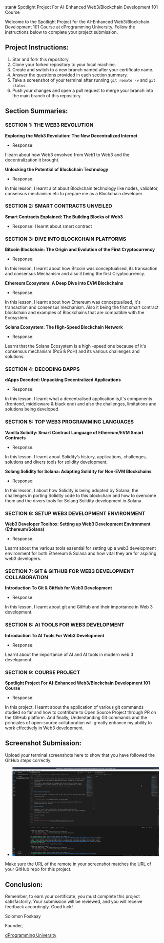 stan# Spotlight Project For AI-Enhanced Web3/Blockchain Development 101 Course

Welcome to the Spotlight Project for the AI-Enhanced Web3/Blockchain Development 101 Course at dProgramming University. Follow the instructions below to complete your project submission.

## Project Instructions:

1. Star and fork this  repository.
2. Clone your forked repository to your local machine.
3. Create and switch to a new branch named after your certificate name.
4. Answer the questions provided in each section summary.
5. Take a screenshot of your terminal after running `git remote -v` and `git status`.
6. Push your changes and open a pull request to merge your branch into the main branch of this repository.

## Section Summaries:

### SECTION 1: THE WEB3 REVOLUTION
**Exploring the Web3 Revolution: The New Decentralized Internet**
- Response: 

I learn about how Web3 envolved from Web1 to Web3 and the decentralization it brought.

**Unlocking the Potential of Blockchain Technology**
- Response: 

In this lesson, I learnt alot about Blockchain technology like nodes, validator, consensus mechanism etc to prepare me as a Blockchain developer.

### SECTION 2: SMART CONTRACTS UNVEILED
**Smart Contracts Explained: The Building Blocks of Web3**
- Response: 
I learnt about smart contract

### SECTION 3: DIVE INTO BLOCKCHAIN PLATFORMS
**Bitcoin Blockchain: The Origin and Evolution of the First Cryptocurrency**
- Response: 

In this lesson, I learnt about how Bitcoin was conceptualised, its transaction and consensus Mechanism and also it being the first Cryptocurrency.

**Ethereum Ecosystem: A Deep Dive into EVM Blockchains**
- Response: 

In this lesson, I learnt about how Ethereum was conceptualised, it's transaction and consensus mechanism. Also it being the first smart contract blockchain and examples of Blockchains that are compatible with the Ecosystem.



**Solana Ecosystem: The High-Speed Blockchain Network**
- Response: 

Learnt that the Solana Ecosystem is a high -speed one because of it's consensus mechanism (PoS & PoH) and its various challenges and solutions.

### SECTION 4: DECODING DAPPS
**dApps Decoded: Unpacking Decentralized Applications**
- Response: 

In this lesson. I learnt what a decentralised application is,it's components (frontend, middleware & black end) and also the challenges, limitations and solutions being developed.

### SECTION 5: TOP WEB3 PROGRAMMING LANGUAGES
**Vanilla Solidity: Smart Contract Language of Ethereum/EVM Smart Contracts**
- Response: 

In this lesson. I learnt about Solidity’s history, applications, challenges, solutions and divers tools for solidity development.

**Solang Solidity for Solana: Adapting Solidity for Non-EVM Blockchains**
- Response: 

In this lesson, I about how Solidity is being adopted by Solana, the challenges in porting Solidity code to this blockchain and how to overcome them and the divers tools for Solang Solidity development in Solana.

### SECTION 6: SETUP WEB3 DEVELOPMENT ENVIRONMENT
**Web3 Developer Toolbox: Setting up Web3 Development Environment (Ethereum/Solana)**
- Response: 

Learnt about the various tools essential for setting up a web3 development environment for both Ethereum & Solana and how vital they are for aspiring web3 developers.

### SECTION 7: GIT & GITHUB FOR WEB3 DEVELOPMENT COLLABORATION
**Introduction To Git & GitHub for Web3 Development**
- Response: 

In this lesson, I learnt about git and GitHub and their importance in Web 3 development.

### SECTION 8: AI TOOLS FOR WEB3 DEVELOPMENT
**Introduction To AI Tools For Web3 Development**
- Response: 

Learnt about the importance of AI and AI tools in modern web 3 development.

### SECTION 9: COURSE PROJECT
**Spotlight Project For AI-Enhanced Web3/Blockchain Development 101 Course**
- Response: 

In this project, I learnt about the application of various git commands studied so far and how to contribute to Open Source Project through PR on the GitHub platform.
And finally, Understanding Git commands and the principles of open-source collaboration will greatly enhance my ability to work effectively in Web3 development.



## Screenshot Submission:

Upload your terminal screenshots here to show that you have followed the GitHub steps correctly.

- ![GitHub Remote URL](images/myProjectscreenshot.jpg)

Make sure the URL of the remote in your screenshot matches the URL of your GitHub repo for this project.

## Conclusion:

Remember, to earn your certificate, you must complete this project satisfactorily. Your submission will be reviewed, and you will receive feedback accordingly. Good luck!

Solomon Foskaay

Founder,

[dProgramming University](https://dProgrammingUniversity.com)

